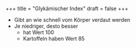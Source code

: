 +++
title = "Glykämischer Index"
draft = false
+++

-   Gibt an wie schnell vom Körper verdaut werden
-   Je niedriger, desto besser
    -   hat Wert 100
    -   Kartoffeln haben Wert 85
